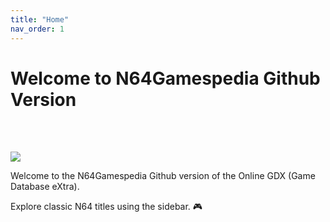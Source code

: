 ```yaml
---
title: "Home"
nav_order: 1
---
```


# Welcome to N64Gamespedia Github Version

<br>
<br>

![](https://www.n64gamespedia.com/wp-content/uploads/2024/01/N64_GAMESPEIDA_LOGO_CLEAR.png)

Welcome to the  N64Gamespedia Github version of the Online GDX (Game Database eXtra).

Explore classic N64 titles using the sidebar. 🎮

<br>

